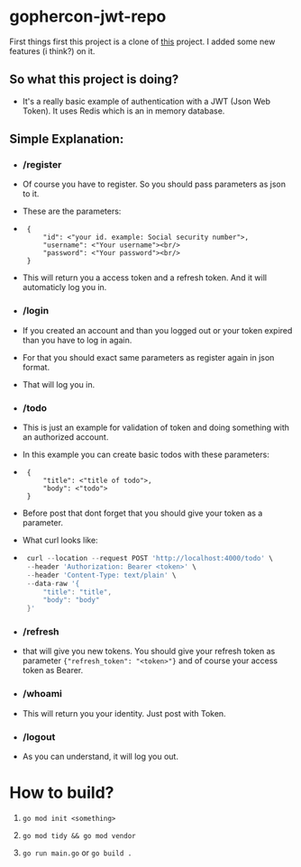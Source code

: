 # gophercon-jwt-repo

First things first this project is a clone of [this](https://github.com/victorsteven/gophercon-jwt-repo) project. I added some new features (i think?) on it.

## So what this project is doing?

 - It's a really basic example of authentication with a JWT (Json Web Token). It uses Redis which is an in memory database. 

## Simple Explanation:

 - ### /register

 - Of course you have to register. So you should pass parameters as json to it.
 - These are the parameters:

 - ```
    {
        "id": <"your id. example: Social security number">,
        "username": <"Your username"><br/>
        "password": <"Your password"><br/>
    }

    ```
 - This will return you a access token and a refresh token. And it will automaticly log you in.

 - ### /login

 - If you created an account and than you logged out or your token expired than you have to log in again.

 - For that you should exact same parameters as register again in json format.

 - That will log you in.

 - ### /todo

 - This is just an example for validation of token and doing something with an authorized account. 

 - In this example you can create basic todos with these parameters:

 - ``` 
    {
        "title": <"title of todo">,
        "body": <"todo">
    }

   ```
 - Before post that dont forget that you should give your token as a parameter.

 - What curl looks like:

 - ```go
    curl --location --request POST 'http://localhost:4000/todo' \
    --header 'Authorization: Bearer <token>' \
    --header 'Content-Type: text/plain' \
    --data-raw '{
        "title": "title",
        "body": "body"
    }' 
    ```

 - ### /refresh

 - that will give you new tokens. You should give your refresh token as parameter ``` {"refresh_token": "<token>"} ``` and of course your access token as Bearer.

 - ### /whoami

 - This will return you your identity. Just post with Token.

 - ### /logout

 - As you can understand, it will log you out.

 # How to build?

 1. ``` go mod init <something> ```

 2. ``` go mod tidy && go mod vendor ```

 3. ``` go run main.go ``` or ``` go build . ``` 